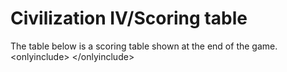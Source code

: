 # Civilization IV/Scoring table

The table below is a scoring table shown at the end of the game.&lt;onlyinclude&gt;
&lt;/onlyinclude&gt;